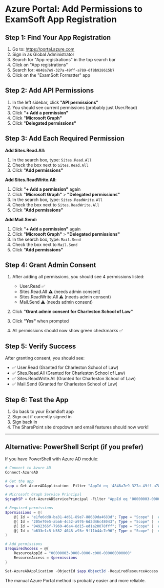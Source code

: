 # Azure Portal: Add Permissions to ExamSoft App Registration

## Step 1: Find Your App Registration

1. Go to: https://portal.azure.com
2. Sign in as Global Administrator
3. Search for "App registrations" in the top search bar
4. Click on "App registrations"
5. Search for: `4848a7e9-327a-49ff-a789-6f8b928615b7`
6. Click on the "ExamSoft Formatter" app

## Step 2: Add API Permissions

1. In the left sidebar, click **"API permissions"**
2. You should see current permissions (probably just User.Read)
3. Click **"+ Add a permission"**
4. Click **"Microsoft Graph"**
5. Click **"Delegated permissions"**

## Step 3: Add Each Required Permission

**Add Sites.Read.All:**
1. In the search box, type: `Sites.Read.All`
2. Check the box next to `Sites.Read.All`
3. Click **"Add permissions"**

**Add Sites.ReadWrite.All:**
1. Click **"+ Add a permission"** again
2. Click **"Microsoft Graph"** > **"Delegated permissions"**
3. In the search box, type: `Sites.ReadWrite.All`
4. Check the box next to `Sites.ReadWrite.All`
5. Click **"Add permissions"**

**Add Mail.Send:**
1. Click **"+ Add a permission"** again
2. Click **"Microsoft Graph"** > **"Delegated permissions"**
3. In the search box, type: `Mail.Send`
4. Check the box next to `Mail.Send`
5. Click **"Add permissions"**

## Step 4: Grant Admin Consent

1. After adding all permissions, you should see 4 permissions listed:
   - User.Read ✅
   - Sites.Read.All ⚠️ (needs admin consent)
   - Sites.ReadWrite.All ⚠️ (needs admin consent)
   - Mail.Send ⚠️ (needs admin consent)

2. Click **"Grant admin consent for Charleston School of Law"**
3. Click **"Yes"** when prompted
4. All permissions should now show green checkmarks ✅

## Step 5: Verify Success

After granting consent, you should see:
- ✅ User.Read (Granted for Charleston School of Law)
- ✅ Sites.Read.All (Granted for Charleston School of Law)
- ✅ Sites.ReadWrite.All (Granted for Charleston School of Law)
- ✅ Mail.Send (Granted for Charleston School of Law)

## Step 6: Test the App

1. Go back to your ExamSoft app
2. Sign out if currently signed in
3. Sign back in
4. The SharePoint site dropdown and email features should now work!

---

## Alternative: PowerShell Script (if you prefer)

If you have PowerShell with Azure AD module:

```powershell
# Connect to Azure AD
Connect-AzureAD

# Get the app
$app = Get-AzureADApplication -Filter "AppId eq '4848a7e9-327a-49ff-a789-6f8b928615b7'"

# Microsoft Graph Service Principal
$graphSP = Get-AzureADServicePrincipal -Filter "AppId eq '00000003-0000-0000-c000-000000000000'"

# Required permissions
$permissions = @(
    @{ Id = "e1fe6dd8-ba31-4d61-89e7-88639da4683d"; Type = "Scope" }  # User.Read
    @{ Id = "205e70e5-aba6-4c52-a976-6d2d46c48043"; Type = "Scope" }  # Sites.Read.All
    @{ Id = "9492366f-7969-46a4-8d15-ed1a20078fff"; Type = "Scope" }  # Sites.ReadWrite.All
    @{ Id = "b633e1c5-b582-4048-a93e-9f11b44c7e96"; Type = "Scope" }  # Mail.Send
)

# Add permissions
$requiredAccess = @{
    ResourceAppId = "00000003-0000-0000-c000-000000000000"
    ResourceAccess = $permissions
}

Set-AzureADApplication -ObjectId $app.ObjectId -RequiredResourceAccess $requiredAccess
```

The manual Azure Portal method is probably easier and more reliable.